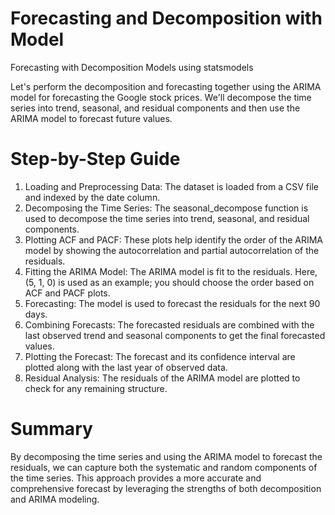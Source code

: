 # Forecasting and Decomposition with Model
Forecasting with Decomposition Models using statsmodels

Let's perform the decomposition and forecasting together using the ARIMA model for forecasting the Google stock prices. We'll decompose the time series into trend, seasonal, and residual components and then use the ARIMA model to forecast future values.

# Step-by-Step Guide

1.  Loading and Preprocessing Data: The dataset is loaded from a CSV file and indexed by the date column.
2.  Decomposing the Time Series: The seasonal_decompose function is used to decompose the time series into trend, seasonal, and residual components.
3.  Plotting ACF and PACF: These plots help identify the order of the ARIMA model by showing the autocorrelation and partial autocorrelation of the residuals.
4.  Fitting the ARIMA Model: The ARIMA model is fit to the residuals. Here, (5, 1, 0) is used as an example; you should choose the order based on ACF and PACF plots.
5.  Forecasting: The model is used to forecast the residuals for the next 90 days.
6.  Combining Forecasts: The forecasted residuals are combined with the last observed trend and seasonal components to get the final forecasted values.
7.  Plotting the Forecast: The forecast and its confidence interval are plotted along with the last year of observed data.
8.  Residual Analysis: The residuals of the ARIMA model are plotted to check for any remaining structure.


# Summary

By decomposing the time series and using the ARIMA model to forecast the residuals, we can capture both the systematic and random components of the time series. This approach provides a more accurate and comprehensive forecast by leveraging the strengths of both decomposition and ARIMA modeling.


